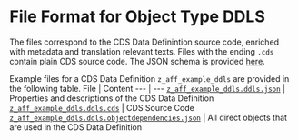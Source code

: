 # File Format for Object Type DDLS

The files correspond to the CDS Data Definintion source code, enriched with metadata and translation relevant texts.
Files with the ending `.cds` contain plain CDS source code.
The JSON schema is provided [here](./ddls.json).

Example files for a CDS Data Definition `z_aff_example_ddls` are provided in the following table.
File | Content
 --- | ---
[`z_aff_example_ddls.ddls.json`](./examples/z_aff_example_ddls.ddls.json)                                   | Properties and descriptions of the CDS Data Definition
[`z_aff_example_ddls.ddls.cds`](./examples/z_aff_example_ddls.ddls.cds)                                          | CDS Source Code
[`z_aff_example_ddls.ddls.objectdependencies.json`](./examples/z_aff_example_ddls.ddls.objectdependencies.json)  | All direct objects that are used in the CDS Data Definition
